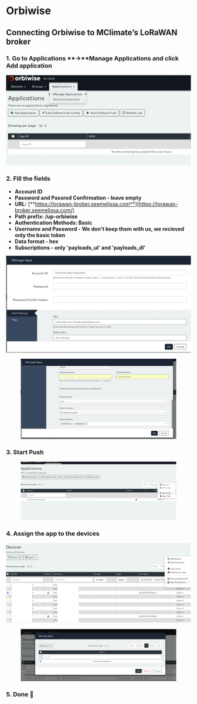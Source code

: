 # Orbiwise

## **Connecting Orbiwise to MClimate’s LoRaWAN broker**

### **1. Go to** Applications **->**Manage Applications and click Add application

![](<../.gitbook/assets/Screenshot 2022-10-26 at 15.10.01.png>)

### **2. Fill the fields**

* **Account ID**&#x20;
* **Password and Passrod Confirmation - leave empty**
* **URL:** [**https://lorawan-broker.seemelissa.com**](https://lorawan-broker.seemelissa.com/)
* **Path prefix: /up-orbiwise**
* **Authentication Methods: Basic**
* **Username and Password - We don't keep them with us, we recieved only the basic token**&#x20;
* **Data format - hex**
* **Subscriptions - only 'payloads\_ul' and 'payloads\_dl'**

![](<../.gitbook/assets/Screenshot 2022-10-26 at 15.10.53.png>)

<figure><img src="../.gitbook/assets/Screenshot 2022-10-26 at 15.11.35.png" alt=""><figcaption></figcaption></figure>

### **3. Start Push**

<figure><img src="../.gitbook/assets/Screenshot 2022-10-26 at 15.11.53.png" alt=""><figcaption></figcaption></figure>

### **4. Assign the app to the devices**

![](<../.gitbook/assets/Screenshot 2022-10-26 at 15.12.34.png>)

<figure><img src="../.gitbook/assets/Screenshot 2022-10-26 at 15.12.53.png" alt=""><figcaption></figcaption></figure>

### 5. Done :tada:
